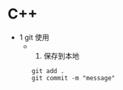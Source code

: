 # C++

  * 1 git 使用
    - 1. 保存到本地
      ```
      git add .
      git commit -m "message"
      ```
